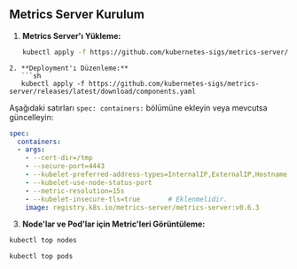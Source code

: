 ## Metrics Server Kurulum

1. **Metrics Server'ı Yükleme:**
   ```sh
   kubectl apply -f https://github.com/kubernetes-sigs/metrics-server/releases/latest/download/components.yaml
```
2. **Deployment'ı Düzenleme:**
   ```sh
   kubectl apply -f https://github.com/kubernetes-sigs/metrics-server/releases/latest/download/components.yaml
```
Aşağıdaki satırları `spec: containers:` bölümüne ekleyin veya mevcutsa güncelleyin:

```yaml
spec:
  containers:
  - args:
    - --cert-dir=/tmp
    - --secure-port=4443
    - --kubelet-preferred-address-types=InternalIP,ExternalIP,Hostname
    - --kubelet-use-node-status-port
    - --metric-resolution=15s
    - --kubelet-insecure-tls=true       # Eklenmelidir.
    image: registry.k8s.io/metrics-server/metrics-server:v0.6.3
```
3. **Node'lar ve Pod'lar için Metric'leri Görüntüleme:**
```sh
kubectl top nodes
```
```sh
kubectl top pods
```
